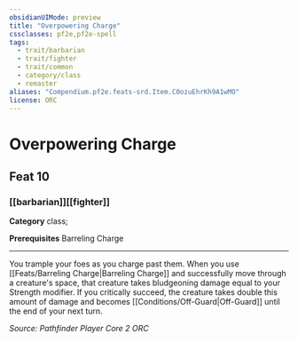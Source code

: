 ```yaml
---
obsidianUIMode: preview
title: "Overpowering Charge"
cssclasses: pf2e,pf2e-spell
tags:
  - trait/barbarian
  - trait/fighter
  - trait/common
  - category/class
  - remaster
aliases: "Compendium.pf2e.feats-srd.Item.C0ozuEhrKh9A1wMO"
license: ORC
---
```

# Overpowering Charge
## Feat 10
### [[barbarian]][[fighter]]

**Category** class; 



**Prerequisites** Barreling Charge
* * *
You trample your foes as you charge past them. When you use [[Feats/Barreling Charge|Barreling Charge]] and successfully move through a creature's space, that creature takes bludgeoning damage equal to your Strength modifier. If you critically succeed, the creature takes double this amount of damage and becomes [[Conditions/Off-Guard|Off-Guard]] until the end of your next turn.

*Source: Pathfinder Player Core 2*
*ORC*